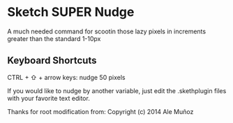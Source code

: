 Sketch SUPER Nudge
==================

A much needed command for scootin those lazy pixels in increments greater than the standard 1-10px

## Keyboard Shortcuts

CTRL + ⇧ + arrow keys: nudge 50 pixels

If you would like to nudge by another variable, just edit the .skethplugin files with your favorite text editor.

Thanks for root modification from: Copyright (c) 2014 Ale Muñoz
